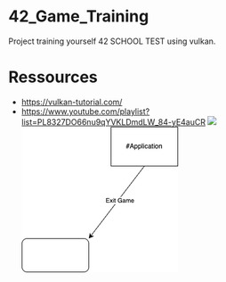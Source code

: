 # 42_Game_Training

Project training yourself 42 SCHOOL TEST using vulkan.

# Ressources

- https://vulkan-tutorial.com/
- https://www.youtube.com/playlist?list=PL8327DO66nu9qYVKLDmdLW_84-yE4auCR
  <img src="Enregistrement de l’écran 2023-08-14 à 10.10.47.gif"/>
  <img src="Game.drawio.png"/>
